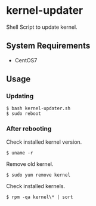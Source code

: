 # kernel-updater
Shell Script to update kernel.

## System Requirements
- CentOS7

## Usage
### Updating

```
$ bash kernel-updater.sh
$ sudo reboot
```

### After rebooting

Check installed kernel version.

```
$ uname -r
```

Remove old kernel.

```
$ sudo yum remove kernel
```

Check installed kernels.

```
$ rpm -qa kernel\* | sort
```

